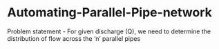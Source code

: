 # Automating-Parallel-Pipe-network
 Problem statement - For given discharge (Q), we need to determine the distribution of flow across the ‘n’ parallel pipes
